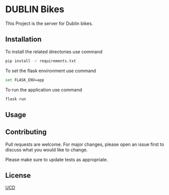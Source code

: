 # DUBLIN Bikes

This Project is the server for Dublin bikes.

## Installation

To install the related directories use command

```bash
pip install -r requirements.txt
```

To set the flask environment use command
```bash
set FLASK_ENV=app
```

To run the application use command
```bash
flask run
```

## Usage


## Contributing

Pull requests are welcome. For major changes, please open an issue first
to discuss what you would like to change.

Please make sure to update tests as appropriate.

## License

[UCD](https://www.google.com)
